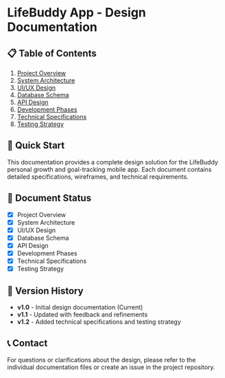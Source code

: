 # LifeBuddy App - Design Documentation

## 📋 Table of Contents

1. [Project Overview](./project-overview.md)
2. [System Architecture](./system-architecture.md)
3. [UI/UX Design](./ui-ux-design.md)
4. [Database Schema](./database-schema.md)
5. [API Design](./api-design.md)
6. [Development Phases](./development-phases.md)
7. [Technical Specifications](./technical-specifications.md)
8. [Testing Strategy](./testing-strategy.md)

## 🚀 Quick Start

This documentation provides a complete design solution for the LifeBuddy personal growth and goal-tracking mobile app. Each document contains detailed specifications, wireframes, and technical requirements.

## 📝 Document Status

- [x] Project Overview
- [x] System Architecture  
- [x] UI/UX Design
- [x] Database Schema
- [x] API Design
- [x] Development Phases
- [x] Technical Specifications
- [x] Testing Strategy

## 🔄 Version History

- **v1.0** - Initial design documentation (Current)
- **v1.1** - Updated with feedback and refinements
- **v1.2** - Added technical specifications and testing strategy

## 📞 Contact

For questions or clarifications about the design, please refer to the individual documentation files or create an issue in the project repository. 
